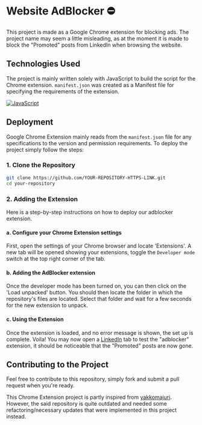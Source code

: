 # Website AdBlocker ⛔
This project is made as a Google Chrome extension for blocking ads. The project name may seem a little misleading, as at the moment it is made to block the "Promoted" posts from LinkedIn when browsing the website.

## Technologies Used

The project is mainly written solely with JavaScript to build the script for the Chrome extension. `manifest.json` was created as a Manifest file for specifying the requirements of the extension.

[![JavaScript](https://skillicons.dev/icons?i=js)]()

## Deployment

Google Chrome Extension mainly reads from the `manifest.json` file for any specifications to the version and permission requirements. To deploy the project simply follow the steps:

### 1. Clone the Repository

```bash
git clone https://github.com/YOUR-REPOSITORY-HTTPS-LINK.git
cd your-repository
```

### 2. Adding the Extension

Here is a step-by-step instructions on how to deploy our adblocker extension.

#### a. Configure your Chrome Extension settings

First, open the settings of your Chrome browser and locate 'Extensions'. A new tab will be opened showing your extensions, toggle the `Developer mode` switch at the top right corner of the tab.

#### b. Adding the AdBlocker extension

Once the developer mode has been turned on, you can then click on the 'Load unpacked' button. You should then locate the folder in which the repository's files are located. Select that folder and wait for a few seconds for the new extension to unpack.

#### c. Using the Extension

Once the extension is loaded, and no error message is shown, the set up is complete. Voila! You may now open a [LinkedIn](https://www.linkedin.com/) tab to test the "adblocker" extension, it should be noticeable that the "Promoted" posts are now gone.

## Contributing to the Project

Feel free to contribute to this repository, simply fork and submit a pull request when you're ready.

This Chrome Extension project is partly inspired from [yakkomajuri](https://github.com/yakkomajuri/linkedin-adblocker).
However, the said repository is quite outdated and needed some refactoring/necessary updates that were implemented in this project instead.